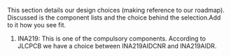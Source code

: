 This section details our design choices (making reference to our roadmap). Discussed is the component lists and the choice behind the selection.Add to it how you see fit.

1. INA219:
This is one of the compulsory components. According to JLCPCB we have a choice between INA219AIDCNR and INA219AIDR. 
